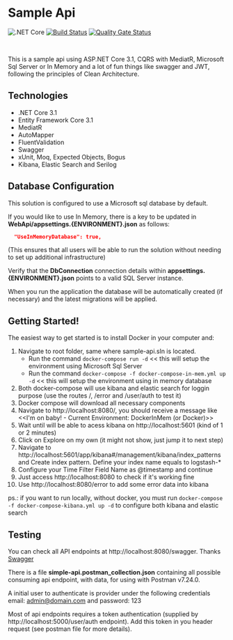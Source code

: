 # Sample Api
![.NET Core](https://github.com/dirocchini/sample-api/workflows/.NET%20Core/badge.svg) 
[![Build Status](https://rocchini.visualstudio.com/SampleApi/_apis/build/status/dirocchini.sample-api?branchName=master)](https://rocchini.visualstudio.com/SampleApi/_build/latest?definitionId=1&branchName=master)
[![Quality Gate Status](https://sonarcloud.io/api/project_badges/measure?project=dirocchini_sample-api&metric=alert_status)](https://sonarcloud.io/dashboard?id=dirocchini_sample-api)

<br/>

This is a sample api using ASP.NET Core 3.1, CQRS with MediatR, Microsoft Sql Server or In Memory and a lot of fun things like swagger and JWT, following the principles of Clean Architecture. 

## Technologies
* .NET Core 3.1
* Entity Framework Core 3.1
* MediatR
* AutoMapper
* FluentValidation
* Swagger
* xUnit, Moq, Expected Objects, Bogus
* Kibana, Elastic Search and Serilog

## Database Configuration
This solution is configured to use a Microsoft sql database by default. 

If you would like to use In Memory, there is a key to be updated in **WebApi/appsettings.{ENVIRONMENT}.json** as follows:

```json
  "UseInMemoryDatabase": true,
```
(This ensures that all users will be able to run the solution without needing to set up additional infrastructure)

Verify that the **DbConnection** connection details within **appsettings.{ENVIRONMENT}.json** points to a valid SQL Server instance. 

When you run the application the database will be automatically created (if necessary) and the latest migrations will be applied.

## Getting Started!
The easiest way to get started is to install Docker in your computer and:

1. Navigate to root folder, same where sample-api.sln is located.
   - Run the command `docker-compose run -d` << this will setup the environment using Microsoft Sql Server
   - Run the command `docker-compose -f docker-compose-in-mem.yml up -d` << this will setup the environment using in memory database
3. Both docker-compose will use kibana and elastic search for loggin purpose (use the routes /, /error and /user/auth to test it)
4. Docker compose will download all necessary components
5. Navigate to http://localhost:8080/, you should receive a message like <<I'm on baby! - Current Environment: DockerInMem (or Docker)>>
6. Wait until will be able to acess kibana on http://localhost:5601 (kind of 1 or 2 minutes)
7. Click on Explore on my own (it might not show, just jump it to next step)
8. Navigate to http://localhost:5601/app/kibana#/management/kibana/index_patterns and Create index pattern. Define your index name equals to logstash-* 
9. Configure your Time Filter Field Name as @timestamp and continue
10. Just access http://localhost:8080 to check if it's working fine
11. Use http://localhost:8080/error to add some error data into kibana

ps.: if you want to run locally, without docker, you must run `docker-compose -f docker-compose-kibana.yml up -d` to configure both kibana and elastic search

## Testing
You can check all API endpoints at http://localhost:8080/swagger. Thanks [Swagger](https://github.com/swagger-api)

There is a file **simple-api.postman_collection.json** containing all possible consuming api endpoint, with data, for using with Postman v7.24.0.

A initial user to authenticate is provider under the following credentials email: admin@domain.com and password: 123

Most of api endpoints requires a token authentication (supplied by http://localhost:5000/user/auth endpoint). Add this token in you header request (see postman file for more details).

